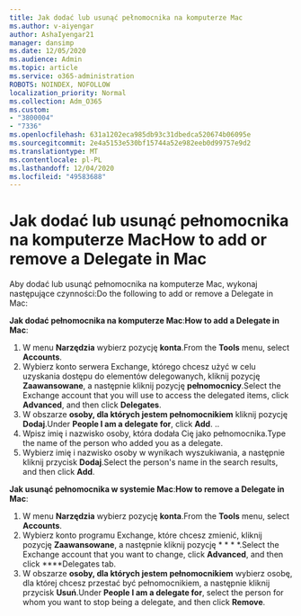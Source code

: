 ```yaml
---
title: Jak dodać lub usunąć pełnomocnika na komputerze Mac
ms.author: v-aiyengar
author: AshaIyengar21
manager: dansimp
ms.date: 12/05/2020
ms.audience: Admin
ms.topic: article
ms.service: o365-administration
ROBOTS: NOINDEX, NOFOLLOW
localization_priority: Normal
ms.collection: Adm_O365
ms.custom:
- "3800004"
- "7336"
ms.openlocfilehash: 631a1202eca985db93c31dbedca520674b06095e
ms.sourcegitcommit: 2e4a5153e530bf15744a52e982eeb0d99757e9d2
ms.translationtype: MT
ms.contentlocale: pl-PL
ms.lasthandoff: 12/04/2020
ms.locfileid: "49583688"
---
```

# <a name="how-to-add-or-remove-a-delegate-in-mac"></a><span data-ttu-id="d2ccd-102">Jak dodać lub usunąć pełnomocnika na komputerze Mac</span><span class="sxs-lookup"><span data-stu-id="d2ccd-102">How to add or remove a Delegate in Mac</span></span>

<span data-ttu-id="d2ccd-103">Aby dodać lub usunąć pełnomocnika na komputerze Mac, wykonaj następujące czynności:</span><span class="sxs-lookup"><span data-stu-id="d2ccd-103">Do the following to add or remove a Delegate in Mac:</span></span>

<span data-ttu-id="d2ccd-104">**Jak dodać pełnomocnika na komputerze Mac**:</span><span class="sxs-lookup"><span data-stu-id="d2ccd-104">**How to add a Delegate in Mac**:</span></span>

1. <span data-ttu-id="d2ccd-105">W menu **Narzędzia** wybierz pozycję **konta**.</span><span class="sxs-lookup"><span data-stu-id="d2ccd-105">From the **Tools** menu, select **Accounts**.</span></span>
1. <span data-ttu-id="d2ccd-106">Wybierz konto serwera Exchange, którego chcesz użyć w celu uzyskania dostępu do elementów delegowanych, kliknij pozycję **Zaawansowane**, a następnie kliknij pozycję **pełnomocnicy**.</span><span class="sxs-lookup"><span data-stu-id="d2ccd-106">Select the Exchange account that you will use to access the delegated items, click **Advanced**, and then click **Delegates**.</span></span>
1. <span data-ttu-id="d2ccd-107">W obszarze **osoby, dla których jestem pełnomocnikiem** kliknij pozycję **Dodaj**.</span><span class="sxs-lookup"><span data-stu-id="d2ccd-107">Under **People I am a delegate for**, click **Add**.</span></span> <span data-ttu-id="d2ccd-108">.</span><span class="sxs-lookup"><span data-stu-id="d2ccd-108">.</span></span>
1. <span data-ttu-id="d2ccd-109">Wpisz imię i nazwisko osoby, która dodała Cię jako pełnomocnika.</span><span class="sxs-lookup"><span data-stu-id="d2ccd-109">Type the name of the person who added you as a delegate.</span></span>
1. <span data-ttu-id="d2ccd-110">Wybierz imię i nazwisko osoby w wynikach wyszukiwania, a następnie kliknij przycisk **Dodaj**.</span><span class="sxs-lookup"><span data-stu-id="d2ccd-110">Select the person's name in the search results, and then click **Add**.</span></span>
 
<span data-ttu-id="d2ccd-111">**Jak usunąć pełnomocnika w systemie Mac**:</span><span class="sxs-lookup"><span data-stu-id="d2ccd-111">**How to remove a Delegate in Mac**:</span></span>

1. <span data-ttu-id="d2ccd-112">W menu **Narzędzia** wybierz pozycję **konta**.</span><span class="sxs-lookup"><span data-stu-id="d2ccd-112">From the **Tools** menu, select **Accounts**.</span></span>
1. <span data-ttu-id="d2ccd-113">Wybierz konto programu Exchange, które chcesz zmienić, kliknij pozycję **Zaawansowane**, a następnie kliknij pozycję \* \* \* \*.</span><span class="sxs-lookup"><span data-stu-id="d2ccd-113">Select the Exchange account that you want to change, click **Advanced**, and then click \*\*\*\*Delegates tab.</span></span>
1. <span data-ttu-id="d2ccd-114">W obszarze **osoby, dla których jestem pełnomocnikiem** wybierz osobę, dla której chcesz przestać być pełnomocnikiem, a następnie kliknij przycisk **Usuń**.</span><span class="sxs-lookup"><span data-stu-id="d2ccd-114">Under **People I am a delegate for**, select the person for whom you want to stop being a delegate, and then click **Remove**.</span></span>
